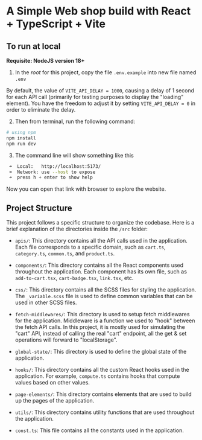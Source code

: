 # A Simple Web shop build with React + TypeScript + Vite

## To run at local

**Requisite: NodeJS version 18+**

1. In the _root_ for this project, copy the file `.env.example` into new file named `.env`

By default, the value of `VITE_API_DELAY = 1000`, causing a delay of 1 second for each API call (primarily for testing purposes to display the "loading" element). You have the freedom to adjust it by setting `VITE_API_DELAY = 0` in order to eliminate the delay.

2. Then from terminal, run the following command:

```bash
# using npm
npm install
npm run dev
```

3. The command line will show something like this
```bash
 ➜  Local:   http://localhost:5173/
 ➜  Network: use --host to expose
 ➜  press h + enter to show help
```

Now you can open that link with browser to explore the website.

## Project Structure

This project follows a specific structure to organize the codebase. Here is a brief explanation of the directories inside the `/src` folder:

- `apis/`: This directory contains all the API calls used in the application. Each file corresponds to a specific domain, such as `cart.ts`, `category.ts`, `common.ts`, and `product.ts`.

- `components/`: This directory contains all the React components used throughout the application. Each component has its own file, such as `add-to-cart.tsx`, `cart-badge.tsx`, `link.tsx`, etc.

- `css/`: This directory contains all the SCSS files for styling the application. The `_variable.scss` file is used to define common variables that can be used in other SCSS files.

- `fetch-middlewares/`: This directory is used to setup fetch middlewares for the application. Middleware is a function we used to "hook" between the fetch API calls. In this project, it is mostly used for simulating the "cart" API, instead of calling the real "cart" endpoint, all the get & set operations will forward to "localStorage".

- `global-state/`: This directory is used to define the global state of the application.

- `hooks/`: This directory contains all the custom React hooks used in the application. For example, `compute.ts` contains hooks that compute values based on other values.

- `page-elements/`: This directory contains elements that are used to build up the pages of the application.

- `utils/`: This directory contains utility functions that are used throughout the application.

- `const.ts`: This file contains all the constants used in the application.

